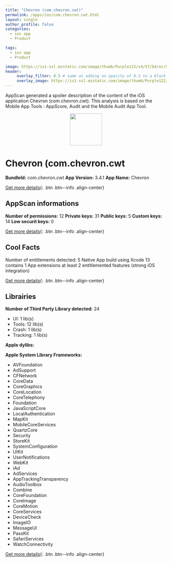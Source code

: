 ```yaml
---
title: "Chevron (com.chevron.cwt)"
permalink: /apps/ios/com.chevron.cwt.html
layout: single
author_profile: false
categories: 
  - ios app 
  - Product 

tags: 
  - ios app 
  - Product 

image: https://is1-ssl.mzstatic.com/image/thumb/Purple122/v4/57/b4/ec/57b4ec1f-5aeb-69c6-e135-8a2e3cbb6a1a/AppIcon-1x_U007emarketing-0-7-0-85-220.png/512x512bb.jpg
header: 
     overlay_filter: 0.5 # same as adding an opacity of 0.5 to a black background
     overlay_image: https://is1-ssl.mzstatic.com/image/thumb/Purple122/v4/57/b4/ec/57b4ec1f-5aeb-69c6-e135-8a2e3cbb6a1a/AppIcon-1x_U007emarketing-0-7-0-85-220.png/512x512bb.jpg
---
```

AppScan generated a spoiler description of the content of the iOS application Chevron (com.chevron.cwt). This analysis is based on the Mobile App Tools : AppScore, Audit and the Mobile Audit App Tool.

  
  
<div style="text-align: center;"><img src="https://is1-ssl.mzstatic.com/image/thumb/Purple122/v4/57/b4/ec/57b4ec1f-5aeb-69c6-e135-8a2e3cbb6a1a/AppIcon-1x_U007emarketing-0-7-0-85-220.png/512x512bb.jpg" width="100" height="100"></div>  
  
# Chevron (com.chevron.cwt

**BundleId:** com.chevron.cwt
**App Version:** 3.4.1
**App Name:** Chevron


[Get more details](/pricing.html){: .btn .btn--info .align-center}  
  
## AppScan informations 

**Number of permissions:** 12
**Private keys:** 31
**Public keys:** 5
**Custom keys:** 14
**Low securit keys:** 0
  
[Get more details](/pricing.html){: .btn .btn--info .align-center}

## Cool Facts

Number of entitlements detected: 5
Native App
build using Xcode 13
contains 1 App extensions
at least 2 entitlemented features (strong iOS integration)
  
[Get more details](/pricing.html){: .btn .btn--info .align-center}

## Librairies 
**Number of Third Party Library detected:** 24
- UI: 1 lib(s)
- Tools: 12 lib(s)
- Crash: 1 lib(s)
- Tracking: 1 lib(s)

**Apple dylibs:**


**Apple System Library Frameworks:**
- AVFoundation
- AdSupport
- CFNetwork
- CoreData
- CoreGraphics
- CoreLocation
- CoreTelephony
- Foundation
- JavaScriptCore
- LocalAuthentication
- MapKit
- MobileCoreServices
- QuartzCore
- Security
- StoreKit
- SystemConfiguration
- UIKit
- UserNotifications
- WebKit
- iAd
- AdServices
- AppTrackingTransparency
- AudioToolbox
- Combine
- CoreFoundation
- CoreImage
- CoreMotion
- CoreServices
- DeviceCheck
- ImageIO
- MessageUI
- PassKit
- SafariServices
- WatchConnectivity


  
[Get more details](/pricing.html){: .btn .btn--info .align-center}

